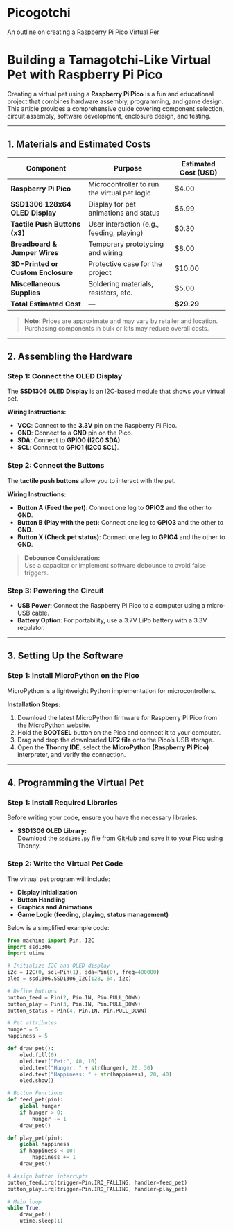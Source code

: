 # Picogotchi
An outline on creating a Raspberry Pi Pico Virtual Per
# Building a Tamagotchi-Like Virtual Pet with Raspberry Pi Pico

Creating a virtual pet using a **Raspberry Pi Pico** is a fun and educational project that combines hardware assembly, programming, and game design. This article provides a comprehensive guide covering component selection, circuit assembly, software development, enclosure design, and testing.

---

## 1. Materials and Estimated Costs

| Component                         | Purpose                                             | Estimated Cost (USD) |
|-----------------------------------|-----------------------------------------------------|----------------------|
| **Raspberry Pi Pico**             | Microcontroller to run the virtual pet logic        | $4.00                |
| **SSD1306 128x64 OLED Display**   | Display for pet animations and status               | $6.99                |
| **Tactile Push Buttons (x3)**     | User interaction (e.g., feeding, playing)           | $0.30                |
| **Breadboard & Jumper Wires**     | Temporary prototyping and wiring                    | $8.00                |
| **3D-Printed or Custom Enclosure**| Protective case for the project                     | $10.00               |
| **Miscellaneous Supplies**        | Soldering materials, resistors, etc.                | $5.00                |
| **Total Estimated Cost**          | —                                                   | **$29.29**           |

> **Note:** Prices are approximate and may vary by retailer and location. Purchasing components in bulk or kits may reduce overall costs.

---

## 2. Assembling the Hardware

### Step 1: Connect the OLED Display

The **SSD1306 OLED Display** is an I2C-based module that shows your virtual pet.

**Wiring Instructions:**
- **VCC**: Connect to the **3.3V** pin on the Raspberry Pi Pico.
- **GND**: Connect to a **GND** pin on the Pico.
- **SDA**: Connect to **GPIO0 (I2C0 SDA)**.
- **SCL**: Connect to **GPIO1 (I2C0 SCL)**.

### Step 2: Connect the Buttons

The **tactile push buttons** allow you to interact with the pet.

**Wiring Instructions:**
- **Button A (Feed the pet)**: Connect one leg to **GPIO2** and the other to **GND**.
- **Button B (Play with the pet)**: Connect one leg to **GPIO3** and the other to **GND**.
- **Button X (Check pet status)**: Connect one leg to **GPIO4** and the other to **GND**.

> **Debounce Consideration:**  
> Use a capacitor or implement software debounce to avoid false triggers.

### Step 3: Powering the Circuit

- **USB Power**: Connect the Raspberry Pi Pico to a computer using a micro-USB cable.
- **Battery Option**: For portability, use a 3.7V LiPo battery with a 3.3V regulator.

---

## 3. Setting Up the Software

### Step 1: Install MicroPython on the Pico

MicroPython is a lightweight Python implementation for microcontrollers.

**Installation Steps:**
1. Download the latest MicroPython firmware for Raspberry Pi Pico from the [MicroPython website](https://micropython.org/download/RPI_PICO/).
2. Hold the **BOOTSEL** button on the Pico and connect it to your computer.
3. Drag and drop the downloaded **UF2 file** onto the Pico’s USB storage.
4. Open the **Thonny IDE**, select the **MicroPython (Raspberry Pi Pico)** interpreter, and verify the connection.

---

## 4. Programming the Virtual Pet

### Step 1: Install Required Libraries

Before writing your code, ensure you have the necessary libraries.

- **SSD1306 OLED Library:**  
  Download the `ssd1306.py` file from [GitHub](https://github.com/micropython/micropython/blob/master/drivers/display/ssd1306.py) and save it to your Pico using Thonny.

### Step 2: Write the Virtual Pet Code

The virtual pet program will include:
- **Display Initialization**
- **Button Handling**
- **Graphics and Animations**
- **Game Logic (feeding, playing, status management)**

Below is a simplified example code:

```python
from machine import Pin, I2C
import ssd1306
import utime

# Initialize I2C and OLED display
i2c = I2C(0, scl=Pin(1), sda=Pin(0), freq=400000)
oled = ssd1306.SSD1306_I2C(128, 64, i2c)

# Define buttons
button_feed = Pin(2, Pin.IN, Pin.PULL_DOWN)
button_play = Pin(3, Pin.IN, Pin.PULL_DOWN)
button_status = Pin(4, Pin.IN, Pin.PULL_DOWN)

# Pet attributes
hunger = 5
happiness = 5

def draw_pet():
    oled.fill(0)
    oled.text("Pet:", 40, 10)
    oled.text("Hunger: " + str(hunger), 20, 30)
    oled.text("Happiness: " + str(happiness), 20, 40)
    oled.show()

# Button Functions
def feed_pet(pin):
    global hunger
    if hunger > 0:
        hunger -= 1
    draw_pet()

def play_pet(pin):
    global happiness
    if happiness < 10:
        happiness += 1
    draw_pet()

# Assign button interrupts
button_feed.irq(trigger=Pin.IRQ_FALLING, handler=feed_pet)
button_play.irq(trigger=Pin.IRQ_FALLING, handler=play_pet)

# Main loop
while True:
    draw_pet()
    utime.sleep(1)

